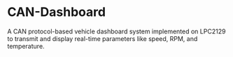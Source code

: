 # CAN-Dashboard
A CAN protocol-based vehicle dashboard system implemented on LPC2129 to transmit and display real-time parameters like speed, RPM, and temperature.
